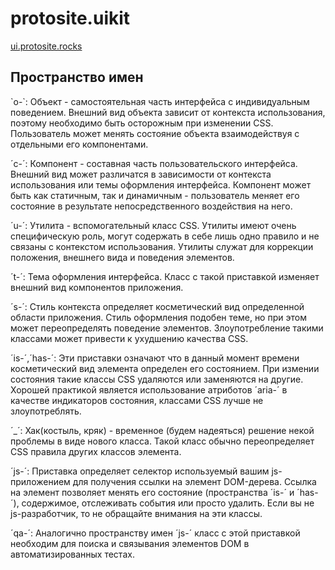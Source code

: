 # protosite.uikit
<a href="http://ui.protosite.rocks" target="_blank">ui.protosite.rocks</a>

<h2>Пространство имен</h2>
 <p>
    `o-`: Объект - самостоятельная часть интерфейса с индивидуальным поведением. Внешний вид объекта зависит от контекста использования, поэтому необходимо быть осторожным при изменении CSS. Пользователь может менять состояние объекта взаимодействуя с отдельными его компонентами.
 </p>
 <p>
    ´c-´: Компонент - составная часть пользовательского интерфейса. Внешний вид может различатся в зависимости от контекста использования или темы оформления интерфейса. Компонент может быть как статичным, так и динамичным - пользователь меняет его состояние в результате непосредственного воздействия на него.
 </p>
 <p>
    ´u-´: Утилита - вспомогательный класс CSS. Утилиты имеют очень специфическую роль, могут содержать в себе лишь одно правило и не связаны с контекстом использования. Утилиты служат для коррекции положения, внешнего вида и поведения элементов.
 </p>
 <p>
    ´t-´: Тема оформления интерфейса. Класс с такой приставкой изменяет внешний вид компонентов приложения.
 </p>
 <p>
    ´s-´: Стиль контекста определяет косметический вид определенной области приложения. Стиль оформления подобен теме, но при этом может переопределять поведение элементов. Злоупотребление такими классами может привести к ухудшению качества CSS.
 </p>
 <p>
    ´is-´,´has-´: Эти приставки означают что в данный момент времени косметический вид элемента определен его состоянием. При измении состояния такие классы CSS удаляются или заменяются на другие. Хорошей практикой является использование атриботов ´aria-´ в качестве индикаторов состояния, классами CSS лучше не злоупотреблять.
 </p>
 <p>
    ´_´: Хак(костыль, кряк) - временное (будем надеяться) решение некой проблемы в виде нового класса. Такой класс обычно переопределяет CSS правила других классов элемента.
 </p>
 <p>
    ´js-´: Приставка определяет селектор используемый вашим js-приложением для получения ссылки на элемент DOM-дерева. Ссылка на элемент позволяет менять его состояние (пространства ´is-´ и ´has-´), содержимое, отслеживать события или просто удалить. Если вы не js-разработчик, то не обращайте внимания на эти классы.
 </p>
 <p>
    ´qa-´: Аналогично пространству имен ´js-´ класс с этой приставкой необходим для поиска и связывания элементов DOM в автоматизированных тестах.
 </p>